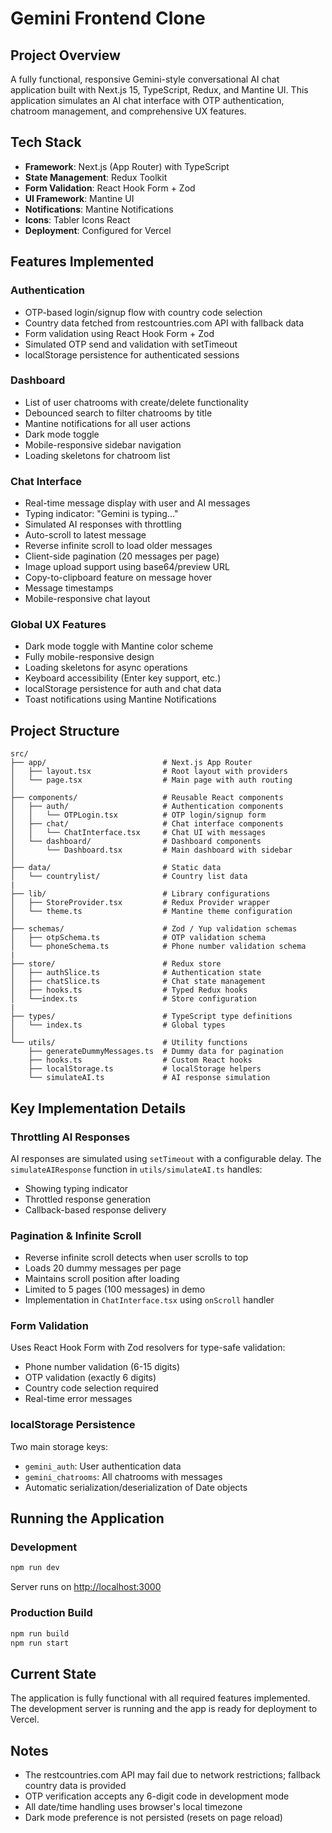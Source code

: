 # Gemini Frontend Clone

## Project Overview

A fully functional, responsive Gemini-style conversational AI chat application built with Next.js 15, TypeScript, Redux, and Mantine UI. This application simulates an AI chat interface with OTP authentication, chatroom management, and comprehensive UX features.

## Tech Stack

- **Framework**: Next.js (App Router) with TypeScript
- **State Management**: Redux Toolkit
- **Form Validation**: React Hook Form + Zod
- **UI Framework**: Mantine UI
- **Notifications**: Mantine Notifications
- **Icons**: Tabler Icons React
- **Deployment**: Configured for Vercel

## Features Implemented

### Authentication

- OTP-based login/signup flow with country code selection
- Country data fetched from restcountries.com API with fallback data
- Form validation using React Hook Form + Zod
- Simulated OTP send and validation with setTimeout
- localStorage persistence for authenticated sessions

### Dashboard

- List of user chatrooms with create/delete functionality
- Debounced search to filter chatrooms by title
- Mantine notifications for all user actions
- Dark mode toggle
- Mobile-responsive sidebar navigation
- Loading skeletons for chatroom list

### Chat Interface

- Real-time message display with user and AI messages
- Typing indicator: "Gemini is typing..."
- Simulated AI responses with throttling
- Auto-scroll to latest message
- Reverse infinite scroll to load older messages
- Client-side pagination (20 messages per page)
- Image upload support using base64/preview URL
- Copy-to-clipboard feature on message hover
- Message timestamps
- Mobile-responsive chat layout

### Global UX Features

- Dark mode toggle with Mantine color scheme
- Fully mobile-responsive design
- Loading skeletons for async operations
- Keyboard accessibility (Enter key support, etc.)
- localStorage persistence for auth and chat data
- Toast notifications using Mantine Notifications

## Project Structure

```
src/
├── app/                          # Next.js App Router
│   ├── layout.tsx                # Root layout with providers
│   └── page.tsx                  # Main page with auth routing
│
├── components/                   # Reusable React components
│   ├── auth/                     # Authentication components
│   │   └── OTPLogin.tsx          # OTP login/signup form
│   ├── chat/                     # Chat interface components
│   │   └── ChatInterface.tsx     # Chat UI with messages
│   └── dashboard/                # Dashboard components
│       └── Dashboard.tsx         # Main dashboard with sidebar
│
├── data/                         # Static data
│   └── countrylist/              # Country list data
|
├── lib/                          # Library configurations
│   ├── StoreProvider.tsx         # Redux Provider wrapper
│   └── theme.ts                  # Mantine theme configuration
│
├── schemas/                      # Zod / Yup validation schemas
│   ├── otpSchema.ts              # OTP validation schema
│   └── phoneSchema.ts            # Phone number validation schema
|
├── store/                        # Redux store
│   ├── authSlice.ts              # Authentication state
│   ├── chatSlice.ts              # Chat state management
│   ├── hooks.ts                  # Typed Redux hooks
│   └──index.ts                   # Store configuration
|
├── types/                        # TypeScript type definitions
│   └── index.ts                  # Global types
│
└── utils/                        # Utility functions
    ├── generateDummyMessages.ts  # Dummy data for pagination
    ├── hooks.ts                  # Custom React hooks
    ├── localStorage.ts           # localStorage helpers
    └── simulateAI.ts             # AI response simulation
```

## Key Implementation Details

### Throttling AI Responses

AI responses are simulated using `setTimeout` with a configurable delay. The `simulateAIResponse` function in `utils/simulateAI.ts` handles:

- Showing typing indicator
- Throttled response generation
- Callback-based response delivery

### Pagination & Infinite Scroll

- Reverse infinite scroll detects when user scrolls to top
- Loads 20 dummy messages per page
- Maintains scroll position after loading
- Limited to 5 pages (100 messages) in demo
- Implementation in `ChatInterface.tsx` using `onScroll` handler

### Form Validation

Uses React Hook Form with Zod resolvers for type-safe validation:

- Phone number validation (6-15 digits)
- OTP validation (exactly 6 digits)
- Country code selection required
- Real-time error messages

### localStorage Persistence

Two main storage keys:

- `gemini_auth`: User authentication data
- `gemini_chatrooms`: All chatrooms with messages
- Automatic serialization/deserialization of Date objects

## Running the Application

### Development

```bash
npm run dev
```

Server runs on <http://localhost:3000>

### Production Build

```bash
npm run build
npm run start
```

## Current State

The application is fully functional with all required features implemented. The development server is running and the app is ready for deployment to Vercel.

## Notes

- The restcountries.com API may fail due to network restrictions; fallback country data is provided
- OTP verification accepts any 6-digit code in development mode
- All date/time handling uses browser's local timezone
- Dark mode preference is not persisted (resets on page reload)
